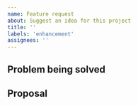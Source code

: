 ```yaml
---
name: Feature request
about: Suggest an idea for this project
title: ''
labels: 'enhancement'
assignees: ''
---
```


## Problem being solved
<!-- Ex.: When I am using large repos, it takes 60min for doing queries -->

## Proposal
<!-- Ex.: Use git filtering for tags to lower the time processing tags -->


